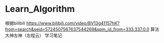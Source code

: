 # Learn_Algorithm
根据bilibili https://www.bilibili.com/video/BV13g41157hK?from=search&seid=5724507567637544269&spm_id_from=333.337.0.0 算法大神左神（左程云）
学习笔记
